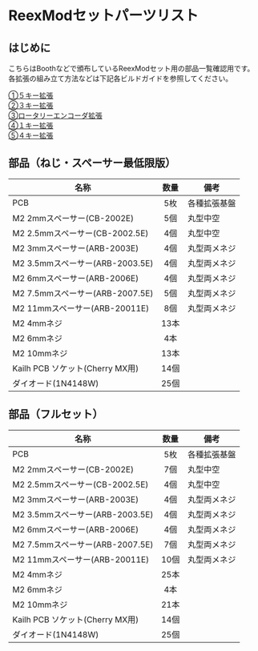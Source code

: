 # ReexModセットパーツリスト

## はじめに
こちらはBoothなどで頒布しているReexModセット用の部品一覧確認用です。    
各拡張の組み立て方法などは下記各ビルドガイドを参照してください。  

[①５キー拡張](5keymod_buildguide.md)  
[②３キー拡張](3keymod_buildguide.md)  
[③ロータリーエンコーダ拡張](rotaryencodermod_buildguide.md)  
[④１キー拡張](1keymod_buildguide.md)  
[⑤４キー拡張](4keymod_buildguide.md)  

## 部品（ねじ・スペーサー最低限版）

|名称|数量|備考|
|----|:---:|----|
|PCB|5枚|各種拡張基盤
|M2 2mmスペーサー(CB-2002E)|5個|丸型中空|
|M2 2.5mmスペーサー(CB-2002.5E)|4個|丸型中空|
|M2 3mmスペーサー(ARB-2003E)|4個|丸型両メネジ|
|M2 3.5mmスペーサー(ARB-2003.5E)|4個|丸型両メネジ|
|M2 6mmスペーサー(ARB-2006E)|4個|丸型両メネジ|
|M2 7.5mmスペーサー(ARB-2007.5E)|5個|丸型両メネジ|
|M2 11mmスペーサー(ARB-20011E)|8個|丸型両メネジ|
|M2 4mmネジ|13本|
|M2 6mmネジ|4本|
|M2 10mmネジ|13本|
|Kailh PCB ソケット(Cherry MX用)|14個|
|ダイオード(1N4148W)|25個|

## 部品（フルセット）

|名称|数量|備考|
|----|:---:|----|
|PCB|5枚|各種拡張基盤
|M2 2mmスペーサー(CB-2002E)|7個|丸型中空|
|M2 2.5mmスペーサー(CB-2002.5E)|4個|丸型中空|
|M2 3mmスペーサー(ARB-2003E)|4個|丸型両メネジ|
|M2 3.5mmスペーサー(ARB-2003.5E)|4個|丸型両メネジ|
|M2 6mmスペーサー(ARB-2006E)|4個|丸型両メネジ|
|M2 7.5mmスペーサー(ARB-2007.5E)|7個|丸型両メネジ|
|M2 11mmスペーサー(ARB-20011E)|10個|丸型両メネジ|
|M2 4mmネジ|25本|
|M2 6mmネジ|4本|
|M2 10mmネジ|21本|
|Kailh PCB ソケット(Cherry MX用)|14個|
|ダイオード(1N4148W)|25個|
